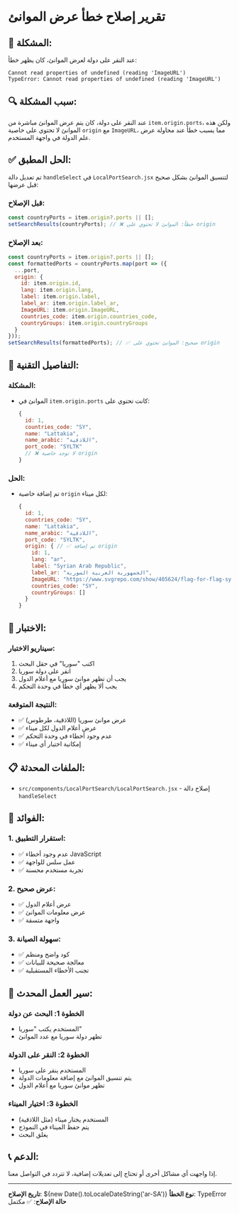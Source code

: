 # تقرير إصلاح خطأ عرض الموانئ

## 🐛 المشكلة:

عند النقر على دولة لعرض الموانئ، كان يظهر خطأ:
```
Cannot read properties of undefined (reading 'ImageURL')
TypeError: Cannot read properties of undefined (reading 'ImageURL')
```

## 🔍 سبب المشكلة:

عند النقر على دولة، كان يتم عرض الموانئ مباشرة من `item.origin.ports`، ولكن هذه الموانئ لا تحتوي على خاصية `origin` مع `ImageURL`، مما يسبب خطأ عند محاولة عرض علم الدولة في واجهة المستخدم.

## ✅ الحل المطبق:

تم تعديل دالة `handleSelect` في `LocalPortSearch.jsx` لتنسيق الموانئ بشكل صحيح قبل عرضها:

### **قبل الإصلاح:**
```javascript
const countryPorts = item.origin?.ports || [];
setSearchResults(countryPorts); // ❌ خطأ: الموانئ لا تحتوي على origin
```

### **بعد الإصلاح:**
```javascript
const countryPorts = item.origin?.ports || [];
const formattedPorts = countryPorts.map(port => ({
  ...port,
  origin: {
    id: item.origin.id,
    lang: item.origin.lang,
    label: item.origin.label,
    label_ar: item.origin.label_ar,
    ImageURL: item.origin.ImageURL,
    countries_code: item.origin.countries_code,
    countryGroups: item.origin.countryGroups
  }
}));
setSearchResults(formattedPorts); // ✅ صحيح: الموانئ تحتوي على origin
```

## 🔧 التفاصيل التقنية:

### **المشكلة:**
- الموانئ في `item.origin.ports` كانت تحتوي على:
  ```javascript
  {
    id: 1,
    countries_code: "SY",
    name: "Lattakia",
    name_arabic: "اللاذقية",
    port_code: "SYLTK"
    // ❌ لا توجد خاصية origin
  }
  ```

### **الحل:**
- تم إضافة خاصية `origin` لكل ميناء:
  ```javascript
  {
    id: 1,
    countries_code: "SY",
    name: "Lattakia",
    name_arabic: "اللاذقية",
    port_code: "SYLTK",
    origin: { // ✅ تم إضافة origin
      id: 1,
      lang: "ar",
      label: "Syrian Arab Republic",
      label_ar: "الجمهورية العربية السورية",
      ImageURL: "https://www.svgrepo.com/show/405624/flag-for-flag-syria.svg",
      countries_code: "SY",
      countryGroups: []
    }
  }
  ```

## 🧪 الاختبار:

### **سيناريو الاختبار:**
1. اكتب "سوريا" في حقل البحث
2. انقر على دولة سوريا
3. يجب أن تظهر موانئ سوريا مع أعلام الدول
4. يجب ألا يظهر أي خطأ في وحدة التحكم

### **النتيجة المتوقعة:**
- ✅ عرض موانئ سوريا (اللاذقية، طرطوس)
- ✅ عرض أعلام الدول لكل ميناء
- ✅ عدم وجود أخطاء في وحدة التحكم
- ✅ إمكانية اختيار أي ميناء

## 📋 الملفات المحدثة:

- `src/components/LocalPortSearch/LocalPortSearch.jsx` - إصلاح دالة `handleSelect`

## 🎯 الفوائد:

### **1. استقرار التطبيق:**
- ✅ عدم وجود أخطاء JavaScript
- ✅ عمل سلس للواجهة
- ✅ تجربة مستخدم محسنة

### **2. عرض صحيح:**
- ✅ عرض أعلام الدول
- ✅ عرض معلومات الموانئ
- ✅ واجهة متسقة

### **3. سهولة الصيانة:**
- ✅ كود واضح ومنظم
- ✅ معالجة صحيحة للبيانات
- ✅ تجنب الأخطاء المستقبلية

## 🔄 سير العمل المحدث:

### **الخطوة 1: البحث عن دولة**
- المستخدم يكتب "سوريا"
- تظهر دولة سوريا مع عدد الموانئ

### **الخطوة 2: النقر على الدولة**
- المستخدم ينقر على سوريا
- يتم تنسيق الموانئ مع إضافة معلومات الدولة
- تظهر موانئ سوريا مع أعلام الدول

### **الخطوة 3: اختيار الميناء**
- المستخدم يختار ميناء (مثل اللاذقية)
- يتم حفظ الميناء في النموذج
- يغلق البحث

## 📞 الدعم:

إذا واجهت أي مشاكل أخرى أو تحتاج إلى تعديلات إضافية، لا تتردد في التواصل معنا.

---

**تاريخ الإصلاح**: ${new Date().toLocaleDateString('ar-SA')}
**نوع الخطأ**: TypeError
**حالة الإصلاح**: ✅ مكتمل


